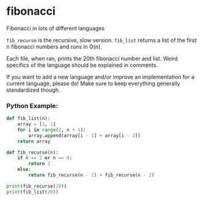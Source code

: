 # fibonacci
Fibonacci in lots of different languages

`fib_recurse` is the recursive, slow version.
`fib_list` returns a list of the first n fibonacci numbers and runs in O(n).

Each file, when ran, prints the 20th fibonacci number and list. Weird specifics of the language should be explained in comments.

If you want to add a new language and/or improve an implementation for a current language, please do! Make sure to keep everything generally standardized though.

### Python Example:
```python
def fib_list(n):
    array = [1, 1]
    for i in range(2, n + 1):
        array.append(array[i - 1] + array[i - 2])
    return array

def fib_recurse(n):
    if n == 1 or n == 0:
        return 1
    else:
        return fib_recurse(n - 1) + fib_recurse(n - 2)

print(fib_recurse(20))
print(fib_list(20))
```
